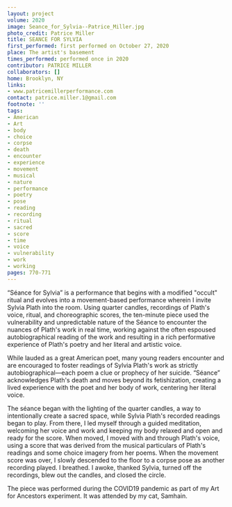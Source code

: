 ```yaml
---
layout: project
volume: 2020
image: Seance_for_Sylvia--Patrice_Miller.jpg
photo_credit: Patrice Miller
title: SEANCE FOR SYLVIA
first_performed: first performed on October 27, 2020
place: The artist's basement
times_performed: performed once in 2020
contributor: PATRICE MILLER
collaborators: []
home: Brooklyn, NY
links:
- www.patricemillerperformance.com
contact: patrice.miller.1@gmail.com
footnote: ''
tags:
- American
- Art
- body
- choice
- corpse
- death
- encounter
- experience
- movement
- musical
- nature
- performance
- poetry
- pose
- reading
- recording
- ritual
- sacred
- score
- time
- voice
- vulnerability
- work
- working
pages: 770-771
---
```

“Séance for Sylvia” is a performance that begins with a modified "occult" ritual and evolves into a movement-based performance wherein I invite Sylvia Plath into the room. Using quarter candles, recordings of Plath's voice, ritual, and choreographic scores, the ten-minute piece used the vulnerability and unpredictable nature of the Séance to encounter the nuances of Plath's work in real time, working against the often espoused autobiographical reading of the work and resulting in a rich performative experience of Plath's poetry and her literal and artistic voice. 

While lauded as a great American poet, many young readers encounter and are encouraged to foster readings of Sylvia Plath's work as strictly autobiographical—each poem a clue or prophecy of her suicide. “Séance” acknowledges Plath's death and moves beyond its fetishization, creating a lived experience with the poet and her body of work, centering her literal voice. 

The séance began with the lighting of the quarter candles, a way to intentionally create a sacred space, while Sylvia Plath's recorded readings began to play. From there, I led myself through a guided meditation, welcoming her voice and work and keeping my body relaxed and open and ready for the score. When moved, I moved with and through Plath's voice, using a score that was derived from the musical particulars of Plath's readings and some choice imagery from her poems. When the movement score was over, I slowly descended to the floor to a corpse pose as another recording played. I breathed. I awoke, thanked Sylvia, turned off the recordings, blew out the candles, and closed the circle. 

The piece was performed during the COVID19 pandemic as part of my Art for Ancestors experiment. It was attended by my cat, Samhain.